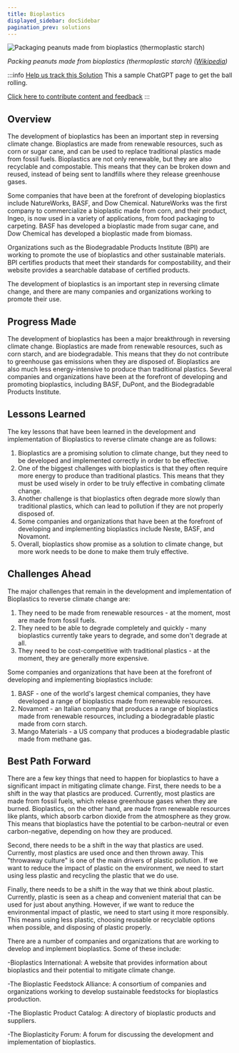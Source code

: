 ```yaml
---
title: Bioplastics
displayed_sidebar: docSidebar
pagination_prev: solutions
---
```


![Packaging peanuts made from bioplastics (thermoplastic starch) ](../static/img/bioplastic-packing-peanuts.jpg)

_Packing peanuts made from bioplastics (thermoplastic starch) ([Wikipedia](https://commons.wikimedia.org/wiki/File:St%C3%A4rke-Packstoff_P%C3%B6mpel_CG.jpg))_

:::info [Help us track this Solution](contribute)
This a sample ChatGPT page to get the ball rolling.

[Click here to contribute content and feedback](contribute)
:::

## Overview

The development of bioplastics has been an important step in reversing climate change. Bioplastics are made from renewable resources, such as corn or sugar cane, and can be used to replace traditional plastics made from fossil fuels. Bioplastics are not only renewable, but they are also recyclable and compostable. This means that they can be broken down and reused, instead of being sent to landfills where they release greenhouse gases.

Some companies that have been at the forefront of developing bioplastics include NatureWorks, BASF, and Dow Chemical. NatureWorks was the first company to commercialize a bioplastic made from corn, and their product, Ingeo, is now used in a variety of applications, from food packaging to carpeting. BASF has developed a bioplastic made from sugar cane, and Dow Chemical has developed a bioplastic made from biomass.

Organizations such as the Biodegradable Products Institute (BPI) are working to promote the use of bioplastics and other sustainable materials. BPI certifies products that meet their standards for compostability, and their website provides a searchable database of certified products.

The development of bioplastics is an important step in reversing climate change, and there are many companies and organizations working to promote their use.

## Progress Made

The development of bioplastics has been a major breakthrough in reversing climate change. Bioplastics are made from renewable resources, such as corn starch, and are biodegradable. This means that they do not contribute to greenhouse gas emissions when they are disposed of. Bioplastics are also much less energy-intensive to produce than traditional plastics. Several companies and organizations have been at the forefront of developing and promoting bioplastics, including BASF, DuPont, and the Biodegradable Products Institute.

## Lessons Learned

The key lessons that have been learned in the development and implementation of Bioplastics to reverse climate change are as follows: 

1. Bioplastics are a promising solution to climate change, but they need to be developed and implemented correctly in order to be effective. 
2. One of the biggest challenges with bioplastics is that they often require more energy to produce than traditional plastics. This means that they must be used wisely in order to be truly effective in combating climate change. 
3. Another challenge is that bioplastics often degrade more slowly than traditional plastics, which can lead to pollution if they are not properly disposed of. 
4. Some companies and organizations that have been at the forefront of developing and implementing bioplastics include Neste, BASF, and Novamont. 
5. Overall, bioplastics show promise as a solution to climate change, but more work needs to be done to make them truly effective.

## Challenges Ahead

The major challenges that remain in the development and implementation of Bioplastics to reverse climate change are:

1. They need to be made from renewable resources - at the moment, most are made from fossil fuels.
2. They need to be able to degrade completely and quickly - many bioplastics currently take years to degrade, and some don't degrade at all.
3. They need to be cost-competitive with traditional plastics - at the moment, they are generally more expensive.

Some companies and organizations that have been at the forefront of developing and implementing bioplastics include:

1. BASF - one of the world's largest chemical companies, they have developed a range of bioplastics made from renewable resources.
2. Novamont - an Italian company that produces a range of bioplastics made from renewable resources, including a biodegradable plastic made from corn starch.
3. Mango Materials - a US company that produces a biodegradable plastic made from methane gas.

## Best Path Forward

There are a few key things that need to happen for bioplastics to have a significant impact in mitigating climate change. First, there needs to be a shift in the way that plastics are produced. Currently, most plastics are made from fossil fuels, which release greenhouse gases when they are burned. Bioplastics, on the other hand, are made from renewable resources like plants, which absorb carbon dioxide from the atmosphere as they grow. This means that bioplastics have the potential to be carbon-neutral or even carbon-negative, depending on how they are produced.

Second, there needs to be a shift in the way that plastics are used. Currently, most plastics are used once and then thrown away. This "throwaway culture" is one of the main drivers of plastic pollution. If we want to reduce the impact of plastic on the environment, we need to start using less plastic and recycling the plastic that we do use.

Finally, there needs to be a shift in the way that we think about plastic. Currently, plastic is seen as a cheap and convenient material that can be used for just about anything. However, if we want to reduce the environmental impact of plastic, we need to start using it more responsibly. This means using less plastic, choosing reusable or recyclable options when possible, and disposing of plastic properly.

There are a number of companies and organizations that are working to develop and implement bioplastics. Some of these include:

-Bioplastics International: A website that provides information about bioplastics and their potential to mitigate climate change.

-The Bioplastic Feedstock Alliance: A consortium of companies and organizations working to develop sustainable feedstocks for bioplastics production.

-The Bioplastic Product Catalog: A directory of bioplastic products and suppliers.

-The Bioplasticity Forum: A forum for discussing the development and implementation of bioplastics.
